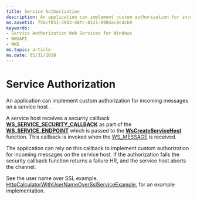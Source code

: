 ```yaml
---
title: Service Authorization
description: An application can implement custom authorization for incoming messages on a service host .
ms.assetid: 75bcf051-3983-48fc-8121-0984ac9cdcb9
keywords:
- Service Authorization Web Services for Windows
- WWSAPI
- WWS
ms.topic: article
ms.date: 05/31/2018
---
```


# Service Authorization

An application can implement custom authorization for incoming messages on a service host .


A service host receives a security callback [**WS\_SERVICE\_SECURITY\_CALLBACK**](/windows/desktop/api/WebServices/nc-webservices-ws_service_security_callback) as part of the [**WS\_SERVICE\_ENDPOINT**](/windows/desktop/api/WebServices/ns-webservices-ws_service_endpoint) which is passed to the [**WsCreateServiceHost**](/windows/desktop/api/WebServices/nf-webservices-wscreateservicehost) function. This callback is invoked when the [WS\_MESSAGE](ws-message.md) is received.

The application can rely on this callback to implement custom authorization for incoming messages on the service host. If the authorization fails the security callback function returns a failure HR, and the service host aborts the channel.

See the user name over SSL example, [HttpCalculatorWithUserNameOverSslServiceExample](httpcalculatorwithusernameoversslserviceexample.md), for an example implementation.

 

 




